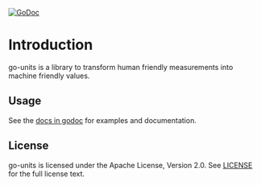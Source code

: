 [![GoDoc](https://godoc.org/github.com/dwake/docker-trust/external/github.com/docker/go-units?status.svg)](https://godoc.org/github.com/dwake/docker-trust/external/github.com/docker/go-units)

# Introduction

go-units is a library to transform human friendly measurements into machine friendly values.

## Usage

See the [docs in godoc](https://godoc.org/github.com/dwake/docker-trust/external/github.com/docker/go-units) for examples and documentation.

## License

go-units is licensed under the Apache License, Version 2.0. See [LICENSE](LICENSE) for the full license text.
